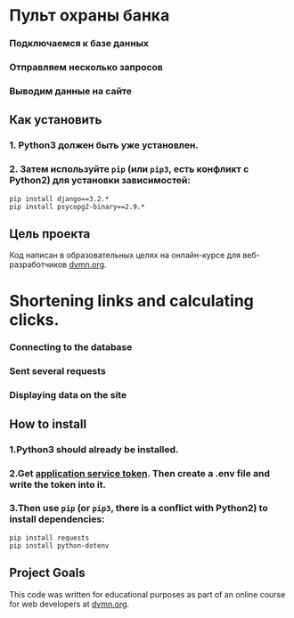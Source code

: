 # Пульт охраны банка

### Подключаемся к базе данных
### Отправляем несколько запросов
### Выводим данные на сайте

## Как установить


### 1. Python3 должен быть уже установлен. 
### 2. Затем используйте `pip` (или `pip3`, есть конфликт с Python2) для установки зависимостей:
```
pip install django==3.2.*
pip install psycopg2-binary==2.9.*
```

## Цель проекта

Код написан в образовательных целях на онлайн-курсе для веб-разработчиков [dvmn.org](https://dvmn.org/).


# Shortening links and calculating clicks.

### Connecting to the database
### Sent several requests
### Displaying data on the site

## How to install


### 1.Python3 should already be installed.
### 2.Get [application service token](https://id.vk.com/about/business/go/docs/ru/vkid/latest/vk-id/connection/tokens/service-token). Then create a .env file and write the token into it.
### 3.Then use `pip` (or `pip3`, there is a conflict with Python2) to install dependencies:
```
pip install requests
pip install python-dotenv
```

## Project Goals

This code was written for educational purposes as part of an online course for web developers at [dvmn.org](https://dvmn.org/).